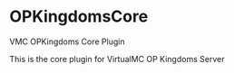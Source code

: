 # OPKingdomsCore
VMC OPKingdoms Core Plugin

This is the core plugin for VirtualMC OP Kingdoms Server
